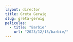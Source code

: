 ```yaml
---
layout: director
title: Greta Gerwig
slug: greta-gerwig
peliculas:
  - title: "Barbie"
    url: "2023/12/15/barbie/"
---
```

